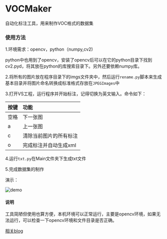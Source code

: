 # VOCMaker
自动化标注工具，用来制作VOC格式的数据集

### 使用方法

1.环境需求：opencv，python（numpy,cv2)

python中也用到了opencv，安装了opencv后可以在它的python目录下找到cv2.pyd，将其放在python的库搜索目录下。另外还要依赖numpy库。

2.将所有的图片放在程序目录下的imgs文件夹中，然后运行`rename.py`脚本来生成基本目录并将图片命名转换成标准格式存放在`JPEGImages`中

3.打开VS工程，运行程序并开始标注，记得切换为英文输入。命令如下：

按键|功能|
:---|:---|
空格|下一张图|
a   |上一张图|
c   |清除当前图片的所有标注|
o	|完成标注并自动生成xml|

4.运行`txt.py`在Main文件夹下生成txt文件

5.完成数据集的制作

演示：

![demo](https://github.com/whlook/VOCMaker/blob/master/pics/test.gif)

#### 说明

工具简陋但使用也算方便，本机环境可以正常运行，主要是opencv环境，如果无法运行，可以检查一下opencv环境和文件目录是否正确。

[相关blog](http://www.cnblogs.com/whlook/p/7220105.html)
